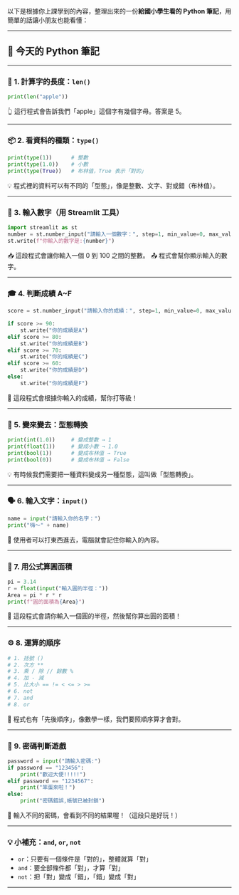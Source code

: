 以下是根據你上課學到的內容，整理出來的一份**給國小學生看的 Python 筆記**，用簡單的話讓小朋友也能看懂：

---

## 🐍 今天的 Python 筆記

---

### 🧮 1. 計算字的長度：`len()`

```python
print(len("apple"))
```

👆 這行程式會告訴我們「apple」這個字有幾個字母。答案是 5。

---

### 📦 2. 看資料的種類：`type()`

```python
print(type(1))      # 整數
print(type(1.0))    # 小數
print(type(True))   # 布林值，True 表示「對的」
```

💡 程式裡的資料可以有不同的「型態」，像是整數、文字、對或錯（布林值）。

---

### 🔢 3. 輸入數字（用 Streamlit 工具）

```python
import streamlit as st
number = st.number_input("請輸入一個數字：", step=1, min_value=0, max_value=100)
st.write(f"你輸入的數字是:{number}")
```

📥 這段程式會讓你輸入一個 0 到 100 之間的整數。
📤 程式會幫你顯示輸入的數字。

---

### 🎓 4. 判斷成績 A\~F

```python
score = st.number_input("請輸入你的成績：", step=1, min_value=0, max_value=100)

if score >= 90:
    st.write("你的成績是A")
elif score >= 80:
    st.write("你的成績是B")
elif score >= 70:
    st.write("你的成績是C")
elif score >= 60:
    st.write("你的成績是D")
else:
    st.write("你的成績是F")
```

📝 這段程式會根據你輸入的成績，幫你打等級！

---

### 🔄 5. 變來變去：型態轉換

```python
print(int(1.0))     # 變成整數 → 1
print(float(1))     # 變成小數 → 1.0
print(bool(1))      # 變成布林值 → True
print(bool(0))      # 變成布林值 → False
```

💡 有時候我們需要把一種資料變成另一種型態，這叫做「型態轉換」。

---

### 🗣️ 6. 輸入文字：`input()`

```python
name = input("請輸入你的名字：")
print("嗨～" + name)
```

👦 使用者可以打東西進去，電腦就會記住你輸入的內容。

---

### 🧠 7. 用公式算圓面積

```python
pi = 3.14
r = float(input("輸入圓的半徑："))
Area = pi * r * r
print(f"圓的面積為{Area}")
```

🔵 這段程式會請你輸入一個圓的半徑，然後幫你算出圓的面積！

---

### ⚙️ 8. 運算的順序

```python
# 1. 括號 ()
# 2. 次方 **
# 3. 乘 / 除 // 餘數 %
# 4. 加 - 減
# 5. 比大小 == != < <= > >=
# 6. not
# 7. and
# 8. or
```

🧮 程式也有「先後順序」，像數學一樣，我們要照順序算才會對。

---

### 🔐 9. 密碼判斷遊戲

```python
password = input("請輸入密碼:")
if password == "123456":
    print("歡迎大便!!!!!")
elif password == "1234567":
    print("笨蛋來啦！")
else:
    print("密碼錯誤,帳號已被封鎖")
```

🤣 輸入不同的密碼，會看到不同的結果喔！（這段只是好玩！）

---

### 💡 小補充：`and`, `or`, `not`

- `or`：只要有一個條件是「對的」，整體就算「對」
- `and`：要全部條件都「對」，才算「對」
- `not`：把「對」變成「錯」，「錯」變成「對」

---
